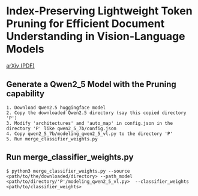 # Index-Preserving Lightweight Token Pruning for Efficient Document Understanding in Vision-Language Models

[arXiv (PDF)](https://arxiv.org/abs/2509.06415)


## Generate a Qwen2_5 Model with the Pruning capability

```
1. Download Qwen2.5 huggingface model
2. Copy the downloaded Qwen2.5 directory (say this copied directory 'P')
3. Modify 'architectures' and 'auto_map' in config.json in the directory 'P' like qwen2_5_7b/config.json
4. Copy qwen2_5_7b/modeling_qwen2_5_vl.py to the directory 'P'
5. Run merge_classifier_weights.py
```


## Run merge_classifier_weights.py

```
$ python3 merge_classifier_weights.py --source <path/to/the/downloaded/directory> --path_model <path/to/directory/'P'/modeling_qwen2_5_vl.py>  --classifier_weights <path/to/classifier_weights>
```
